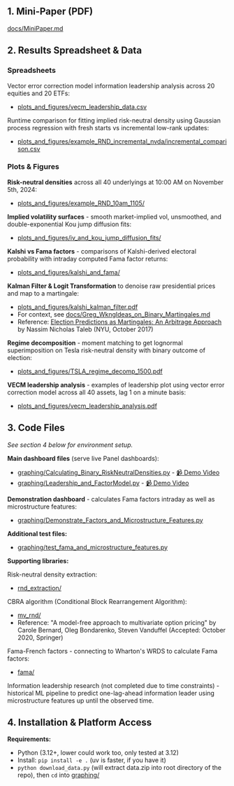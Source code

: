 ## 1. Mini-Paper (PDF)
[docs/MiniPaper.md](docs/MiniPaper.md)

## 2. Results Spreadsheet & Data

### Spreadsheets
Vector error correction model information leadership analysis across 20 equities and 20 ETFs:
- [plots_and_figures/vecm_leadership_data.csv](plots_and_figures/vecm_leadership_data.csv)

Runtime comparison for fitting implied risk-neutral density using Gaussian process regression with fresh starts vs incremental low-rank updates:
- [plots_and_figures/example_RND_incremental_nvda/incremental_comparison.csv](plots_and_figures/example_RND_incremental_nvda/incremental_comparison.csv)

### Plots & Figures

**Risk-neutral densities** across all 40 underlyings at 10:00 AM on November 5th, 2024:
- [plots_and_figures/example_RND_10am_1105/](plots_and_figures/example_RND_10am_1105/)

**Implied volatility surfaces** - smooth market-implied vol, unsmoothed, and double-exponential Kou jump diffusion fits:
- [plots_and_figures/iv_and_kou_jump_diffusion_fits/](plots_and_figures/iv_and_kou_jump_diffusion_fits/)

**Kalshi vs Fama factors** - comparisons of Kalshi-derived electoral probability with intraday computed Fama factor returns:
- [plots_and_figures/kalshi_and_fama/](plots_and_figures/kalshi_and_fama/)

**Kalman Filter & Logit Transformation** to denoise raw presidential prices and map to a martingale:
- [plots_and_figures/kalshi_kalman_filter.pdf](plots_and_figures/kalshi_kalman_filter.pdf)
- For context, see [docs/Greg_WkngIdeas_on_Binary_Martingales.md](docs/Greg_WkngIdeas_on_Binary_Martingales.md)
- Reference: [Election Predictions as Martingales: An Arbitrage Approach](https://arxiv.org/pdf/1703.06351) by Nassim Nicholas Taleb (NYU, October 2017)

**Regime decomposition** - moment matching to get lognormal superimposition on Tesla risk-neutral density with binary outcome of election:
- [plots_and_figures/TSLA_regime_decomp_1500.pdf](plots_and_figures/TSLA_regime_decomp_1500.pdf)

**VECM leadership analysis** - examples of leadership plot using vector error correction model across all 40 assets, lag 1 on a minute basis:
- [plots_and_figures/vecm_leadership_analysis.pdf](plots_and_figures/vecm_leadership_analysis.pdf)

## 3. Code Files

*See section 4 below for environment setup.*

**Main dashboard files** (serve live Panel dashboards):
- [graphing/Calculating_Binary_RiskNeutralDensities.py](graphing/Calculating_Binary_RiskNeutralDensities.py) - [📹 Demo Video](https://drive.google.com/file/d/1f9ivleKQddDq5SVWGY_ysZuPdMhbkZDi/view?usp=drive_link)
- [graphing/Leadership_and_FactorModel.py](graphing/Leadership_and_FactorModel.py) - [📹 Demo Video](https://drive.google.com/file/d/1LFq6dWnWWXEH2WPFlBXI4eEPgDfEbWpk/view?usp=drive_link)

**Demonstration dashboard** - calculates Fama factors intraday as well as microstructure features:
- [graphing/Demonstrate_Factors_and_Microstructure_Features.py](graphing/Demonstrate_Factors_and_Microstructure_Features.py)

**Additional test files:**
- [graphing/test_fama_and_microstructure_features.py](graphing/test_fama_and_microstructure_features.py)

**Supporting libraries:**

Risk-neutral density extraction:
- [rnd_extraction/](rnd_extraction/)

CBRA algorithm (Conditional Block Rearrangement Algorithm):
- [mv_rnd/](mv_rnd/)
- Reference: "A model-free approach to multivariate option pricing" by Carole Bernard, Oleg Bondarenko, Steven Vanduffel (Accepted: October 2020, Springer)

Fama-French factors - connecting to Wharton's WRDS to calculate Fama factors:
- [fama/](fama/)

Information leadership research (not completed due to time constraints) - historical ML pipeline to predict one-lag-ahead information leader using microstructure features up until the observed time.

## 4. Installation & Platform Access

**Requirements:**
- Python (3.12+, lower could work too, only tested at 3.12)
- Install: `pip install -e .` (uv is faster, if you have it)
- `python download_data.py` (will extract data.zip into root directory of the repo), then `cd` into [graphing/](graphing/)





